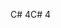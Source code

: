 <span data-ttu-id="6fce4-101">C# 4</span><span class="sxs-lookup"><span data-stu-id="6fce4-101">C# 4</span></span>
